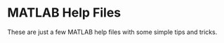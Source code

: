MATLAB Help Files
=================

These are just a few MATLAB help files with some simple tips and tricks.
